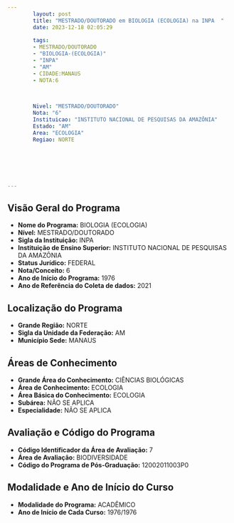 ```yaml
---
        layout: post
        title: "MESTRADO/DOUTORADO em BIOLOGIA (ECOLOGIA) na INPA  "
        date: 2023-12-18 02:05:29
     
        tags:
        - MESTRADO/DOUTORADO
        - "BIOLOGIA-(ECOLOGIA)"
        - "INPA"
        - "AM"
        - CIDADE:MANAUS
        - NOTA:6
        
       

        Nivel: "MESTRADO/DOUTORADO"
        Nota: "6"
        Instituicao: "INSTITUTO NACIONAL DE PESQUISAS DA AMAZÔNIA"
        Estado: "AM"
        Area: "ECOLOGIA"
        Regiao: NORTE
        
        
        
        
        
        
---
```

## Visão Geral do Programa
- **Nome do Programa:** BIOLOGIA (ECOLOGIA)
- **Nível:** MESTRADO/DOUTORADO
- **Sigla da Instituição:** INPA
- **Instituição de Ensino Superior:** INSTITUTO NACIONAL DE PESQUISAS DA AMAZÔNIA
- **Status Jurídico:** FEDERAL
- **Nota/Conceito:** 6
- **Ano de Início do Programa:** 1976
- **Ano de Referência do Coleta de dados:** 2021

## Localização do Programa
- **Grande Região:** NORTE
- **Sigla da Unidade da Federação:** AM
- **Município Sede:** MANAUS

## Áreas de Conhecimento
- **Grande Área do Conhecimento:** CIÊNCIAS BIOLÓGICAS
- **Área de Conhecimento:** ECOLOGIA
- **Área Básica do Conhecimento:** ECOLOGIA
- **Subárea:** NÃO SE APLICA
- **Especialidade:** NÃO SE APLICA

## Avaliação e Código do Programa
- **Código Identificador da Área de Avaliação:** 7
- **Área de Avaliação:** BIODIVERSIDADE
- **Código do Programa de Pós-Graduação:** 12002011003P0


## Modalidade e Ano de Início do Curso
- **Modalidade do Programa:** ACADÊMICO
- **Ano de Início de Cada Curso:** 1976/1976
